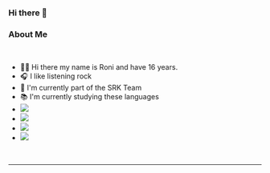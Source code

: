 ### Hi there 👋


<h3> About Me </h3>
<br>
<ul>
  <li>🙋‍♂️ Hi there my name is Roni and have 16 years.</li>
  <li>🎧 I like listening rock</li>
  <li>💼 I'm currently part of the SRK Team</li>
  <li>📚 I'm currently studying these languages</li>
  <li><img src=https://camo.githubusercontent.com/a7021ddf978285138826e97230d05bdace31c9f951a50602bcace8e053256832/68747470733a2f2f696d672e736869656c64732e696f2f62616467652f4c75612d3130313062353f7374796c653d666f722d7468652d6261646765266c6f676f3d6c7561266c6f676f436f6c6f723d7768697465></li>
  <li><img src=https://img.shields.io/badge/HTML5-E34F26?style=for-the-badge&logo=html5&logoColor=white></li>
  <li><img src=https://img.shields.io/badge/CSS3-1572B6?style=for-the-badge&logo=css3&logoColor=white</li>
  <li><img src=https://camo.githubusercontent.com/9d07c04bdd98c662d5df9d4e1cc1de8446ffeaebca330feb161f1fb8e1188204/68747470733a2f2f696d672e736869656c64732e696f2f62616467652f4a6176615363726970742d4637444631453f7374796c653d666f722d7468652d6261646765266c6f676f3d6a617661736372697074266c6f676f436f6c6f723d626c61636b></li>
</ul>
<br>
<hr>
